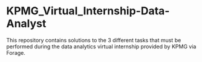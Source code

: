 # KPMG_Virtual_Internship-Data-Analyst
This repository contains solutions to the 3 different tasks that must be performed during the data analytics virtual internship provided by KPMG via Forage.
